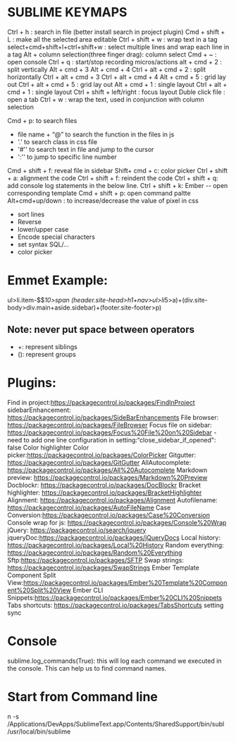 # SUBLIME KEYMAPS
Ctrl + h                                 : search in file (better install search in project plugin)
Cmd + shift + L                          : make all the selected area editable
Ctrl + shift + w                         : wrap text in a tag
select+cmd+shift+l+ctrl+shift+w          : select multiple lines and wrap each line in a tag 
Alt + column selection(three finger drag): column select
Cmd + ~                                  : open console
Ctrl + q                                 : start/stop recording micros/actions
alt + cmd + 2                            : split vertically 
Alt + cmd + 3
Alt + cmd + 4
Ctrl + alt + cmd + 2                     : split horizontally 
Ctrl + alt + cmd + 3
Ctrl + alt + cmd + 4
Alt + cmd + 5                            : grid lay out
Ctrl + alt + cmd + 5                     : grid lay out
Alt + cmd + 1                            : single layout
Ctrl + alt + cmd + 1                     : single layout
Ctrl + shift + left/right                : focus layout
Duble click file                         : open a tab
Ctrl + w                                 : wrap the text, used in conjunction with column selection


Cmd + p: to search files
- file name + “@” to search the function in the files in js
- '.' to search class in css file
- '#'' to search text in file and jump to the cursor
- ':'' to jump to specific line number

Cmd + shift  + f: reveal file in sidebar
Shift+ cmd   + c: color picker
Ctrl + shift + a: alignment the code
Ctrl + shift + f: reindent the code 
Ctrl + shift + q: add console log statements in the below line.
Ctrl + shift + k: Ember -- open corresponding template
Cmd  + shift + p: open command paltte
Alt+cmd+up/down : to increase/decrease the value of pixel in css
- sort lines
- Reverse
- lower/upper case
- Encode special characters
- set syntax SQL/…
- color picker


# Emmet Example: 
ul>li.item-$$*10>span
(header.site-head>h1+nav>ul>li*5>a)+(div.site-body>div.main+aside.sidebar)+(footer.site-footer>p)
## Note: never put space between operators
- +: represent siblings
- (): represent groups


# Plugins: 
Find in project:https://packagecontrol.io/packages/FindInProject
sidebarEnhancement: https://packagecontrol.io/packages/SideBarEnhancements
File browser: https://packagecontrol.io/packages/FileBrowser
Focus file on sidebar: https://packagecontrol.io/packages/Focus%20File%20on%20Sidebar
	- need to add one line configuration in setting:“close_sidebar_if_opened": false
Color highlighter
Color picker:https://packagecontrol.io/packages/ColorPicker
Gitgutter: https://packagecontrol.io/packages/GitGutter
AllAutocomplete: https://packagecontrol.io/packages/All%20Autocomplete
Markdown preview: https://packagecontrol.io/packages/Markdown%20Preview
Docblockr: https://packagecontrol.io/packages/DocBlockr
Bracket highlighter: https://packagecontrol.io/packages/BracketHighlighter
Alignment: https://packagecontrol.io/packages/Alignment
Autofilename: https://packagecontrol.io/packages/AutoFileName
Case Conversion:https://packagecontrol.io/packages/Case%20Conversion
Console wrap for js: https://packagecontrol.io/packages/Console%20Wrap
jQuery: https://packagecontrol.io/search/jquery
jqueryDoc:https://packagecontrol.io/packages/jQueryDocs
Local history: https://packagecontrol.io/packages/Local%20History
Random everything: https://packagecontrol.io/packages/Random%20Everything
Sftp:https://packagecontrol.io/packages/SFTP
Swap strings: https://packagecontrol.io/packages/SwapStrings
Ember Template Component Split View:https://packagecontrol.io/packages/Ember%20Template%20Component%20Split%20View
Ember CLI Snippets:https://packagecontrol.io/packages/Ember%20CLI%20Snippets
Tabs shortcuts: https://packagecontrol.io/packages/TabsShortcuts
setting sync

# Console
sublime.log_commands(True): this will log each command we executed in the console. This can help us to find command names.


# Start from Command line 
n -s /Applications/DevApps/SublimeText.app/Contents/SharedSupport/bin/subl /usr/local/bin/sublime